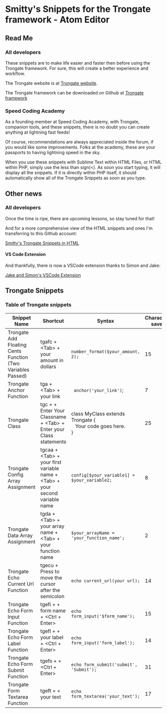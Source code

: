 # Smitty's Snippets for the Trongate framework - Atom Editor

## Read Me

### All developers

These snippets are to make life easier and faster then before using the Trongate framework. For sure, this will create a better experience and workflow.


The Trongate website is at [Trongate website](https://trongate.io).

The Trongate framework can be downloaded on Github at [Trongate framework](https://github.com/davidjconnelly/trongate-framework)


### Speed Coding Academy

As a founding member at Speed Coding Academy,
with Trongate, companion tools, and these snippets, there is no doubt you can create anything at lightning fast feeds!

Of course, recommendations are always appreciated inside the forum, if you would like some improvements. Folks at the academy, these are your passports to having lightning speed in the sky.

When you use these snippets with Sublime Text within HTML Files, or HTML within PHP, simply use the less than sign(<). As soon you start typing, it will display all the snippets. If it is directly within PHP itself, it should automatically show all of the Trongate Snippets as soon as you type.


## Other news

### All developers

Once the time is ripe, there are upcoming lessons, so stay tuned for that!

And for a more comprehensive view of the HTML snippets and ones I'm transferring to this Github account:

[Smitty's Trongate Snippets in HTML](https://www.stevenmilley.com/sca/tg-snippets/atom/readme.html)

#### VS Code Extension

And thankfully, there is now a VSCode extension thanks to Simon and Jake:

[Jake and Simon's VSCode Extension](https://marketplace.visualstudio.com/items?itemName=jc-sf.trongate)

## Trongate Snippets

### Table of Trongate snippets

| Snippet Name | Shortcut | Syntax | Characters saved |
| ------------- | ------------- | ------------- | ------------- |
| Trongate Add Floating Cents Function (Two Variables Passed) | tgafc + &lt;Tab&gt; + your amount in dollars | `number_format($your_amount, 2);` | 15 |
| Trongate Anchor Function | tga + &lt;Tab> + your link | ` anchor('your_link')`; | 7 |
| Trongate Class | tgc +  + Enter Your Classname + &lt;Tab&gt; + Enter your Class statements | class MyClass extends Trongate {<br>&nbsp;&nbsp;&nbsp;Your code goes here.<br>} | 25 |
| Trongate Config Array Assignment | tgcaa + &lt;Tab&gt; + your first variable name + &lt;Tab&gt; + your second variable name | `config[$your_variable1] = $your_variable2;` | 8 |
| Trongate Data Array Assignment | tgda + &lt;Tab&gt; + your array name + &lt;Tab&gt; + your function name | `$your_arrayName = 'your_function_name';` | 2 |  
| Trongate Echo Current Url Function | tgecu + <Tab> Press <Tab> to move the cursor after the semicolon | `echo current_url(your url);` | 14 |  
| Trongate Echo Form Input Function | tgefi + <Tab> + form name + <Ctrl + Enter> | `echo form_input('$form_name');` | 15 |  
| Trongate Echo Form Label Function  | tgefl + <Tab> + your label + <Ctrl + Enter> | `echo form_input('form_label');` | 14 |  
| Trongate Echo Form Submit Function | tgefs + <Tab> + <Ctrl + Enter> | `echo form_submit('submit', 'Submit');` | 31 |
| Trongate Form Textarea Function | tgeft + <Tab> + your text | `echo form_textarea('your_text');` | 17 |
